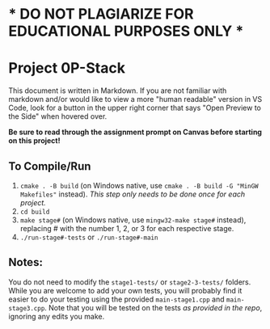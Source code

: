 # * DO NOT PLAGIARIZE FOR EDUCATIONAL PURPOSES ONLY *
# Project 0P-Stack

This document is written in Markdown.  If you are not familiar with markdown and/or would like to view a more "human readable" version in VS Code, look for a button in the upper right corner that says "Open Preview to the Side" when hovered over.

**Be sure to read through the assignment prompt on Canvas before starting on this project!**

## To Compile/Run
1. `cmake . -B build` (on Windows native, use `cmake . -B build -G "MinGW Makefiles"` instead). *This step only needs to be done once for each project.*
2. `cd build`
3. `make stage#` (on Windows native, use `mingw32-make stage#` instead), replacing \# with the number 1, 2, or 3 for each respective stage.
4. `./run-stage#-tests` or `./run-stage#-main`

## Notes:
You do not need to modify the `stage1-tests/` or `stage2-3-tests/` folders.  While you are welcome to add your own tests, you will probably find it easier to do your testing using the provided `main-stage1.cpp` and `main-stage3.cpp`.  Note that you will be tested on the tests *as provided in the repo*, ignoring any edits you make.

